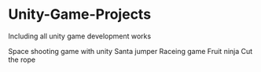 # Unity-Game-Projects
Including all unity game development works

Space shooting game with unity 
Santa jumper
Raceing game
Fruit ninja
Cut the rope



